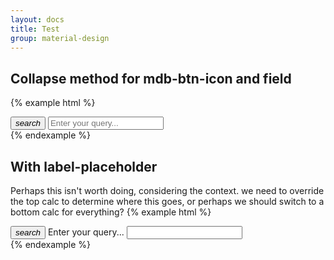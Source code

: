```yaml
---
layout: docs
title: Test
group: material-design
---
```


## Collapse method for mdb-btn-icon and field
{% example html %}
<div class="mdb-form-group mdb-collapse-inline pull-xs-right">
  <button class="btn mdb-btn-icon" for="search" data-toggle="collapse" data-target="#search-field" aria-expanded="false" aria-controls="search-field">
    <i class="material-icons">search</i>
  </button>  
  <span id="search-field" class="collapse width">
    <input class="form-control" type="text" id="search" placeholder="Enter your query...">
  </span>
</div>
{% endexample %}



## With label-placeholder
Perhaps this isn't worth doing, considering the context.  we need to override the top calc to determine where this goes, or perhaps we should switch to a bottom calc for everything?
{% example html %}
<div class="mdb-form-group mdb-collapse-inline pull-xs-right">
  <button class="btn mdb-btn-icon" for="search" data-toggle="collapse" data-target="#search-field2" aria-expanded="false" aria-controls="search-field2">
    <i class="material-icons">search</i>
  </button>  
  <span id="search-field2" class="collapse width">
    <label class="mdb-label-placeholder" for="search2">Enter your query...</label>
    <input class="form-control" type="text" id="search2">
  </span>
</div>
{% endexample %}
